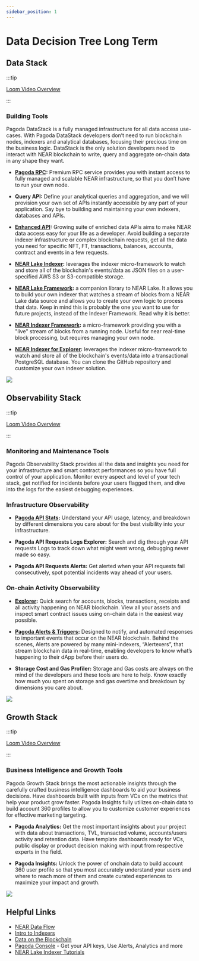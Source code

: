 ```yaml
---
sidebar_position: 1
---
```


# Data Decision Tree Long Term

## Data Stack

:::tip

[Loom Video Overview](https://www.loom.com/share/fe7ccc38b0fc4004bbabcecec86acf16)

:::

### Building Tools

Pagoda DataStack is a fully managed infrastructure for all data access use-cases. With Pagoda DataStack developers don’t need to run blockchain nodes, indexers and analytical databases, focusing their precious time on the business logic. DataStack is the only solution developers need to interact with NEAR blockchain to write, query and aggregate on-chain data in any shape they want.


- **[Pagoda RPC](https://docs.pagoda.co/rpc):** Premium RPC service provides you with instant access to fully managed and scalable NEAR infrastructure, so that you don’t have to run your own node.

- **Query API:** Define your analytical queries and aggregation, and we will provision your own set of APIs instantly accessible by any part of your application. Say bye to building and maintaining your own indexers, databases and APIs.

- **[Enhanced API](https://docs.pagoda.co/api):** Growing suite of enriched data APIs aims to make NEAR data access easy for your life as a developer. Avoid building a separate indexer infrastructure or complex blockchain requests, get all the data you need for specific NFT, FT, transactions, balances, accounts, contract and events in a few requests. 

- **[NEAR Lake Indexer](https://docs.near.org/concepts/advanced/near-lake-framework):** leverages the indexer micro-framework to watch and store all of the blockchain's events/data as JSON files on a user-specified AWS S3 or S3-compatible storage.

- **[NEAR Lake Framework](https://docs.near.org/concepts/advanced/near-lake-framework):** a companion library to NEAR Lake. It allows you to build your own indexer that watches a stream of blocks from a NEAR Lake data source and allows you to create your own logic to process that data. Keep in mind this is probably the one you want to use for future projects, instead of the Indexer Framework. Read why it is better.

- **[NEAR Indexer Framework](https://docs.near.org/concepts/advanced/near-indexer-framework):** a micro-framework providing you with a "live" stream of blocks from a running node. Useful for near real-time block processing, but requires managing your own node.

- **[NEAR Indexer for Explorer](https://docs.near.org/tools/indexer-for-explorer):** leverages the indexer micro-framework to watch and store all of the blockchain's events/data into a transactional PostgreSQL database. You can clone the GitHub repository and customize your own indexer solution.


[![](/img/tree/image2.png)](/img/tree/image2.png)


## Observability Stack 

:::tip

[Loom Video Overview](https://www.loom.com/share/1adcd6a699db414dad7ccb604128a41c)

:::

### Monitoring and Maintenance Tools

Pagoda Observability Stack provides all the data and insights you need for your infrastructure and smart contract performances so you have full control of your application. Monitor every aspect and level of your tech stack, get notified for incidents before your users flagged them, and dive into the logs for the easiest debugging experiences. 


### Infrastructure Observability

- **[Pagoda API Stats](https://docs.pagoda.co/rpc/stats):** Understand your API usage, latency, and breakdown by different dimensions you care about for the best visibility into your infrastructure.  

- **Pagoda API Requests Logs Explorer:** Search and dig through your API requests Logs to track down what might went wrong, debugging never made so easy. 

- **Pagoda API Requests Alerts:** Get alerted when your API requests fail consecutively, spot potential incidents way ahead of your users.  


### On-chain Activity Observability

- **[Explorer](https://explorer.near.org/):** Quick search for accounts, blocks, transactions, receipts and all activity happening on NEAR blockchain. View all your assets and inspect smart contract issues using on-chain data in the easiest way possible. 

- **[Pagoda Alerts & Triggers](https://docs.pagoda.co/alerts/intro):** Designed to notify, and automated responses to important events that occur on the NEAR blockchain. Behind the scenes, Alerts are powered by many mini-indexers, “Alertexers”, that stream blockchain data in real-time, enabling developers to know what’s happening to their dApp before their users do.

- **Storage Cost and Gas Profiler:** Storage and Gas costs are always on the mind of the developers and these tools are here to help. Know exactly how much you spent on storage and gas overtime and breakdown by dimensions you care about. 


[![](/img/tree/image1.png)](/img/tree/image1.png)


## Growth Stack

:::tip

[Loom Video Overview](https://www.loom.com/share/64aff21e2d054a0898b7f0ed01ecfd5b)

:::

### Business Intelligence and Growth Tools

Pagoda Growth Stack brings the most actionable insights through the carefully crafted business intelligence dashboards to aid your business decisions. Have dashboards built with inputs from VCs on the metrics that help your product grow faster. Pagoda Insights fully utilizes on-chain data to build account 360 profiles to allow you to customize customer experiences for effective marketing targeting.


- **Pagoda Analytics:** Get the most important insights about your project with data about transactions, TVL, transacted volume, accounts/users activity and retention data. Have template dashboards ready for VCs, public display or product decision making with input from respective experts in the field.  

- **Pagoda Insights:** Unlock the power of onchain data to build account 360 user profile so that you most accurately understand your users and where to reach more of them and create curated experiences to maximize your impact and growth. 

[![](/img/tree/image3.png)](/img/tree/image3.png)

## Helpful Links

- [NEAR Data Flow](https://docs.near.org/concepts/data-flow/near-data-flow)
- [Intro to Indexers](https://docs.near.org/concepts/advanced/indexers)
- [Data on the Blockchain](https://docs.near.org/concepts/data-flow/data-storage)
- [Pagoda Console](https://console.pagoda.co/) - Get your API keys, Use Alerts, Analytics and more
- [NEAR Lake Indexer Tutorials](https://docs.near.org/tutorials/indexer/near-lake-state-changes-indexer)
